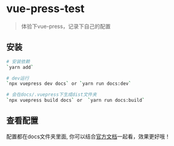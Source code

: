 # vue-press-test

> 体验下vue-press，记录下自己的配置

## 安装

``` bash
# 安装依赖
`yarn add`

# dev运行
`npx vuepress dev docs` or `yarn run docs:dev`

# 会在docs/.vuepress下生成dist文件夹
`npx vuepress build docs` or  `yarn run docs:build`

```

## 查看配置
配置都在docs文件夹里面, 你可以结合[官方文档](https://vuepress.vuejs.org/zh/)一起看，效果更好哦！
